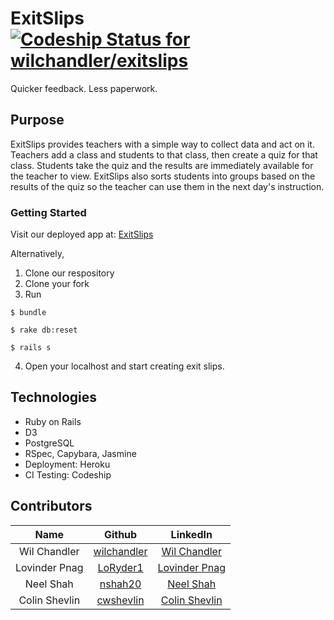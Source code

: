 
# ExitSlips [ ![Codeship Status for wilchandler/exitslips](https://www.codeship.io/projects/61bb5c10-3c53-0132-09ce-3271b0f4e109/status)](https://www.codeship.io/projects/42952)

Quicker feedback. Less paperwork. 

## Purpose

ExitSlips provides teachers with a simple way to collect data and act on it. Teachers add a class and students to that class, then create a quiz for that class. Students take the quiz and the results are immediately available for the teacher to view. ExitSlips also sorts students into groups based on the results of the quiz so the teacher can use them in the next day's instruction.

### Getting Started

Visit our deployed app at:
[ExitSlips](http://exitslips.herokuapp.com)


Alternatively, 

1. Clone our respository
2. Clone your fork
3. Run

  ```` 
$ bundle

$ rake db:reset
  
$ rails s 
````
  
4. Open your localhost and start creating exit slips. 

## Technologies

* Ruby on Rails
* D3
* PostgreSQL
* RSpec, Capybara, Jasmine
* Deployment: Heroku
* CI Testing: Codeship

## Contributors

| Name          |   Github                                   |   LinkedIn                                  |
| :-----------: | :----------------------------------------: | :-----------------------------------------: |
| Wil Chandler | [wilchandler](https://github.com/wilchandler) | [Wil Chandler](http://www.linkedin.com/in/wilchandler) ||
| Lovinder Pnag | [LoRyder1](https://github.com/LoRyder1) | [Lovinder Pnag](http://www.linkedin.com/pub/lovinder-pnag/26/6a1/a98) ||
| Neel Shah | [nshah20](https://github.com/nshah20) | [Neel Shah](http://www.linkedin.com/pub/neel-shah/64/641/34a) ||
| Colin Shevlin | [cwshevlin](https://github.com/cwshevlin) | [Colin Shevlin](http://www.linkedin.com/pub/colin-shevlin/27/a87/466/) ||
